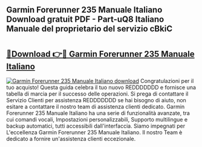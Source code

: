 ## Garmin Forerunner 235 Manuale Italiano Download gratuit PDF - Part-uQ8 Italiano Manuale del proprietario del servizio cBkiC

# <h2><a href="http://dffijt.blite.top/?on=Garmin+Forerunner+235+Manuale+Italiano">🔗Download 👉🔴 Garmin Forerunner 235 Manuale Italiano</a></h2>

[![Garmin Forerunner 235 Manuale Italiano download](https://i.imgur.com/lujVjoI.png)](http://dffijt.blite.top/?on=Garmin+Forerunner+235+Manuale+Italiano)
Congratulazioni per il tuo acquisto! Questa guida celebra il tuo nuovo REDDDDDDD e fornisce una tabella di marcia per il successo delle operazioni. Si prega di contattare il Servizio Clienti per assistenza REDDDDDDD se hai bisogno di aiuto, non esitare a contattare il nostro team di assistenza clienti dedicato. Garmin Forerunner 235 Manuale Italiano ha una serie di funzionalità avanzate, tra cui comandi vocali, Impostazioni personalizzabili, Supporto multilingue e backup automatici, tutti accessibili dall'interfaccia. Siamo impegnati per L'eccellenza Garmin Forerunner 235 Manuale Italiano. Il nostro Team è dedicato a fornire un'assistenza clienti eccezionale.
